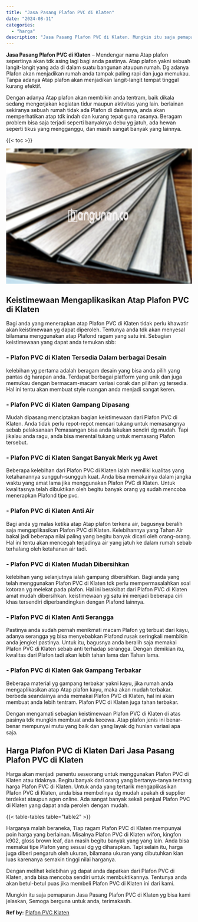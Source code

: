 ```yaml
---
title: "Jasa Pasang Plafon PVC di Klaten"
date: "2024-08-11"
categories: 
  - "harga"
description: "Jasa Pasang Plafon PVC di Klaten. Mungkin itu saja pemaparan Jasa Pasang Plafon PVC di Klaten yg bisa kami jelaskan, Semoga berguna untuk anda, terimakasih...."
---
```


**Jasa Pasang Plafon PVC di Klaten** – Mendengar nama Atap plafon sepertinya akan tdk asing lagi bagi anda pastinya. Atap plafon yakni sebuah langit-langit yang ada di dalam suatu bangunan ataupun rumah. Dg adanya Plafon akan menjadikan rumah anda tampak paling rapi dan juga memukau. Tanpa adanya Atap plafon akan menjadikan langit-langit tempat tinggal kurang efektif.

Dengan adanya Atap plafon akan membikin anda tentram, baik dikala sedang mengerjakan kegiatan tidur maupun aktivitas yang lain. berlainan sekiranya sebuah rumah tidak ada Plafon di dalamnya, anda akan memperhatikan atap tdk indah dan kurang tepat guna rasanya. Beragam problem bisa saja terjadi seperti banyaknya debu yg jatuh, ada hewan seperti tikus yang mengganggu, dan masih sangat banyak yang lainnya.

{{< toc >}}

![Jasa Pasang Plafon PVC di Klaten](/images/flafond-pvc-murah29.png)

## Keistimewaan Mengaplikasikan Atap Plafon PVC di Klaten

Bagi anda yang menerapkan atap Plafon PVC di Klaten tidak perlu khawatir akan keistimewaan yg dapat diperoleh. Tentunya anda tdk akan menyesal bilamana menggunakan atap Plafond ragam yang satu ini. Sebagian keistimewaan yang dapat anda temukan sbb:

### \- Plafon PVC di Klaten Tersedia Dalam berbagai Desain

kelebihan yg pertama adalah beragam desain yang bisa anda pilih yang pantas dg harapan anda. Terdapat berbagai platform yang unik dan juga memukau dengan bermacam-macam variasi corak dan pilihan yg tersedia. Hal ini tentu akan membuat style ruangan anda menjadi sangat keren.

### \- Plafon PVC di Klaten Gampang Dipasang

Mudah dipasang menciptakan bagian keistimewaan dari Plafon PVC di Klaten. Anda tidak perlu repot-repot mencari tukang untuk memasangnya sebab pelaksanaan Pemasangan bisa anda lakukan sendiri dg mudah. Tapi jikalau anda ragu, anda bisa merental tukang untuk memasang Plafon tersebut.

### \- Plafon PVC di Klaten Sangat Banyak Merk yg Awet

Beberapa kelebihan dari Plafon PVC di Klaten ialah memiliki kualitas yang ketahanannya sungguh-sungguh kuat. Anda bisa memakainya dalam jangka waktu yang amat lama jika menggunakan Plafon PVC di Klaten. Untuk kwalitasnya telah dibuktikan oleh begitu banyak orang yg sudah mencoba menerapkan Plafond tipe pvc.

### \- Plafon PVC di Klaten Anti Air

Bagi anda yg malas ketika atap Atap plafon terkena air, bagusnya beralih saja mengaplikasikan Plafon PVC di Klaten. Kelebihannya yang Tahan Air bakal jadi beberapa nilai paling yang begitu banyak dicari oleh orang-orang. Hal ini tentu akan mencegah terjadinya air yang jatuh ke dalam rumah sebab terhalang oleh ketahanan air tadi.

### \- Plafon PVC di Klaten Mudah Dibersihkan

kelebihan yang selanjutnya ialah gampang dibersihkan. Bagi anda yang telah menggunakan Plafon PVC di Klaten tdk perlu mempermasalahkan soal kotoran yg melekat pada plafon. Hal ini berakibat dari Plafon PVC di Klaten amat mudah dibersihkan. keistimewaan yg satu ini menjadi beberapa ciri khas tersendiri diperbandingkan dengan Plafond lainnya.

### \- Plafon PVC di Klaten Anti Serangga

Pastinya anda sudah pernah menikmati macam Plafon yg terbuat dari kayu, adanya serangga yg bisa menyebabkan Plafond rusak seringkali membikin anda jengkel pastinya. Untuk itu, bagusnya anda beralih saja memakai Plafon PVC di Klaten sebab anti terhadap serangga. Dengan demikian itu, kwalitas dari Plafon tadi akan lebih tahan lama dan Tahan lama.

### \- Plafon PVC di Klaten Gak Gampang Terbakar

Beberapa material yg gampang terbakar yakni kayu, jika rumah anda mengaplikasikan atap Atap plafon kayu, maka akan mudah terbakar. berbeda seandainya anda memakai Plafon PVC di Klaten, hal ini akan membuat anda lebih tentram. Plafon PVC di Klaten juga tahan terbakar.

Dengan mengamati sebagian keistimewaan Plafon PVC di Klaten di atas pasinya tdk mungkin membuat anda kecewa. Atap plafon jenis ini benar-benar mempunyai mutu yang baik dan yang layak dg hunian variasi apa saja.

## Harga Plafon PVC di Klaten Dari Jasa Pasang Plafon PVC di Klaten

Harga akan menjadi penentu seseorang untuk menggunakan Plafon PVC di Klaten atau tidaknya. Begitu banyak dari orang yang bertanya-tanya tentang harga Plafon PVC di Klaten. Untuk anda yang tertarik mengaplikasikan Plafon PVC di Klaten, anda bisa membelinya dg mudah apakah di supplier terdekat ataupun agen online. Ada sangat banyak sekali penjual Plafon PVC di Klaten yang dapat anda peroleh dengan mudah.

{{< table-tables table="table2" >}}

Harganya malah beraneka, Tiap ragam Plafon PVC di Klaten mempunyai poin harga yang berlainan. Misalnya Plafon PVC di Klaten wifon, kingfon k902, gloss brown leaf, dan masih begitu banyak yang yang lain. Anda bisa memakai tipe Plafon yang sesuai dg yg diharapkan. Tapi selain itu, harga juga diberi pengaruh oleh ukuran, bilamana ukuran yang dibutuhkan kian luas karenanya semakin tinggi nilai harganya.

Dengan melihat kelebihan yg dapat anda dapatkan dari Plafon PVC di Klaten, anda bisa mencoba sendiri untuk membuktikannya. Tentunya anda akan betul-betul puas jika membeli Plafon PVC di Klaten ini dari kami.

Mungkin itu saja pemaparan Jasa Pasang Plafon PVC di Klaten yg bisa kami jelaskan, Semoga berguna untuk anda, terimakasih.

**Ref by:** [Plafon PVC Klaten](https://id.wikipedia.org/wiki/Plafon)
